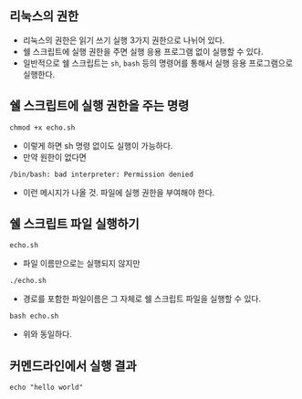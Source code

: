 ## 리눅스의 권한
- 리눅스의 권한은 읽기 쓰기 실행 3가지 권한으로 나뉘어 있다.
- 쉘 스크립트에 실행 권한을 주면 실행 응용 프로그램 없이 실행할 수 있다.
- 일반적으로 쉘 스크립트는 `sh`, `bash` 등의 명령어를 통해서 실행 응용 프로그램으로 실행한다.

## 쉘 스크립트에 실행 권한을 주는 명령
```
chmod +x echo.sh
```
- 이렇게 하면 sh 명령 없이도 실행이 가능하다.
- 만약 원한이 없다면
```
/bin/bash: bad interpreter: Permission denied
```
- 이런 메시지가 나올 것. 파일에 실행 권한을 부여해야 한다.

## 쉘 스크립트 파일 실행하기
```
echo.sh
```
- 파일 이름만으로는 실행되지 않지만
```
./echo.sh
```
- 경로를 포함한 파일이름은 그 자체로 쉘 스크립트 파일을 실행할 수 있다.
```
bash echo.sh
```
- 위와 동일하다.

## 커멘드라인에서 실행 결과
```
echo "hello world"
```
